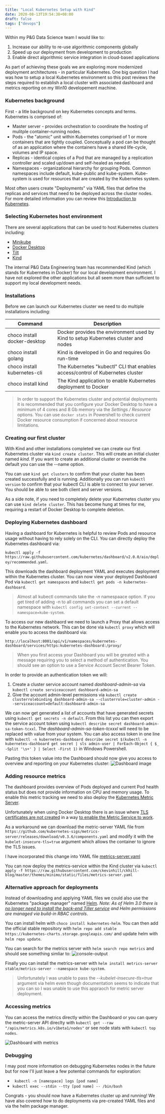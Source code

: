 ```yaml
---
title: "Local Kubernetes Setup with Kind"
date: 2020-08-13T19:54:38+08:00
draft: false
tags: ["devops"]
---
```


Within my P&G Data Science team I would like to:
1. Increase our ability to re-use algorithmic components globally
2. Speed up our deployment from development to production
3. Enable direct algorithmic service integration in cloud-based applications

As part of achieving these goals we are exploring more modernized deployment architectures - in particular Kubernetes.  One big question I had was how to setup a local Kubernetes environment so this post reviews the steps required to establish a local cluster with associated dashboard and metrics reporting on my Win10 developement machine.

### Kubernetes background

First - a litle background on key Kubernetes concepts and terms.  Kubernetes is comprised of:
* Master server - provides orchestration to coordinate the hosting of mulitple container-running nodes.
* Pods - the "atomic" unit within Kubernetes comprised of 1 or more containers that are tightly coupled.  Conceptually a pod can be thought of as an application where the containers have a shared life-cycle, volumes and IP space.
* Replicas - identical copies of a Pod that are managed by a replication controller and scaled up/down and self-healed as needed.
* Namespaces - organizational hierarchy for grouping Pods.  Common namespaces include default, kube-public and kube-system.  Kube-system is used for resources that are created by the Kubernetes system.

Most often users create "Deployments" via YAML files that define the replicas and services that need to be deployed across the cluster nodes.  For more detailed information you can review this [Introduction to Kubernetes](https://www.digitalocean.com/community/tutorials/an-introduction-to-kubernetes).

### Selecting Kubernetes host environment

There are several applications that can be used to host Kubernetes clusters including:
* [Minikube](https://kubernetes.io/docs/setup/learning-environment/minikube/)
* [Docker Desktop](https://collabnix.com/kubernetes-dashboard-on-docker-desktop-for-windows-2-0-0-3-in-2-minutes/)
* [Tilt](https://tilt.dev/)
* [Kind](https://kubernetes.io/docs/setup/learning-environment/kind/)

The internal P&G Data Engineering team has recommended Kind (which stands for Kubernetes in Docker) for our local development environment.  I have not explored the other applications but all seem more than sufficient to support my local development needs.

### Installations

Before we can launch our Kubernetes cluster we need to do multiple installations including:

| Command                        | Description                                                                        |
---------------------------------|------------------------------------------------------------------------------------|
choco install docker-desktop     | Docker provides the environment used by Kind to setup Kubernetes cluster and nodes |
choco install golang             | Kind is developed in Go and requires Go run-time                                   |
choco install kubernetes-cli     | The Kubernetes "kubectl" CLI that enables access/control of Kubernetes cluster     |
choco install kind               | The Kind application to enable Kubernetes deployment to Docker                     |

>In order to support the Kubernetes cluster and potential deployments it is recommended that you configure your Docker Desktop to have a minimum of 4 cores and 8 Gb memory via the *Settings / Resource* options.  You can use `docker stats` in Powershell to check current Docker resource consumption if concerned about resource limitations.

### Creating our first cluster

With Kind and other installations completed we can create our first Kubernetes cluster via `kind create cluster`.  This will create an initial cluster named *kind*.  If you want to create an additional cluster or override the default you can use the --name option.

You can use `kind get clusters` to confirm that your cluster has been created successfully and is running.  Additionally you can run `kubectl version` to confirm that your kubectl CLI is able to connect to your server.  You should be able to see both client and server versions.

As a side note, if you need to completely delete your Kubernetes cluster you can use `kind delete cluster`.  This has become hung at times for me, requiring a restart of Docker Desktop to complete deletion.

### Deploying Kubernetes dashboard

Having a dashboard for Kubernetes is helpful to review Pods and resource usage without having to rely solely on the CLI.  You can directly deploy the Kubernetes dashboard via: 

`kubectl apply -f https://raw.githubusercontent.com/kubernetes/dashboard/v2.0.0/aio/deploy/recommended.yaml`.

This downloads the dashboard deployment YAML and executes deployment within the Kubernetes cluster.  You can now view your deployed Dashboard Pod via `kubectl get namespaces` and `kubectl get pods -n kubernetes-dashboard`.

>Almost all kubectl commands take the *-n* namespaace option.  If you get tired of adding -n to all commands you can set a default namespace with `kubectl config set-context --current --namespace=kube-system`.

To access our new dashbaord we need to launch a Proxy that allows access to the Kubernetes network.  This can be done via `kubectl proxy` which will enable you to access the dashboard via:

`http://localhost:8001/api/v1/namespaces/kubernetes-dashboard/services/https:kubernetes-dashboard:/proxy/`

>When you first access your Dashboard you will be greated with a message requiring you to select a method of authentication.  You should see an option to use a Service Account Secret Bearer Token.

In order to provide an authentication token we will:
1. Create a cluster service account named *dashboard-admin-sa* via `kubectl create serviceaccount dashboard-admin-sa`
2. Give the account admin-level permissions via `kubectl create clusterrolebinding dashboard-admin-sa --clusterrole=cluster-admin --serviceaccount=default:dashboard-admin-sa`

We can now get generated a list of accounts that have generated secrets using `kubectl get secrets -n default`.  From this list you can then export the service account token using `kubectl describe secret dashboard-admin-sa-token-tcxxl`.  The *dashboard-admin-sa-token-tcxxxl* will need to be replaced with value from your system.  You can also access token in one line with `kubectl -n kubernetes-dashboard describe secret $(kubectl -n kubernetes-dashboard get secret | sls admin-user | ForEach-Object { $_ -Split '\s+' } | Select -First 1)` in Windows Powershell.

Pasting this token value into the Dashboard should now give you access to overview and reporting on your Kubernetes cluster:
![Dashboard image](https://miro.medium.com/max/700/1*Cewl4uR4rOeabli-zfN7NA.png)

### Adding resource metrics

The dashboard provides overview of Pods deployed and current Pod health status but does not provide information on CPU and memory usage.  To enable this metric tracking we need to also deploy the [Kubernetes Metric Server](https://github.com/kubernetes-sigs/metrics-server).

Unfortunately when using Docker Desktop there is an issue where [TLS certificates are not created](https://github.com/docker/for-mac/issues/2751#issuecomment-419676829) in a way [to enable the Metric Service to work](https://blog.codewithdan.com/enabling-metrics-server-for-kubernetes-on-docker-desktop/).

As a workaround we can download the metric-server YAML file from `https://github.com/kubernetes-sigs/metrics-server/releases/download/v0.3.6/components.yaml` and modify it with the `kubelet-insecure-tls=true` argument which allows the container to ignore the TLS issues.

I have incorporated this change into YAML file [metrics-server.yaml](https://raw.githubusercontent.com/ckevinhill/ckhill-blog/master/themes/minimo/static/files/metrics-server.yaml)

You can now deploy the metrics-service within the Kind cluster via `kubectl apply -f https://raw.githubusercontent.com/ckevinhill/ckhill-blog/master/themes/minimo/static/files/metrics-server.yaml`


### Alternative approach for deployments

Instead of downloading and applying YAML files we could also use the Kubernetes "package manager" named [Helm](https://www.bmc.com/blogs/kubernetes-helm-charts).  *Note:  As of Helm 3.0 there is [no longer need to install the back-end Tiller service](https://helm.sh/docs/faq/) and Helm permissions are managed via build-in RBAC controls*.

You can install helm with `choco install kubernetes-helm`.  You can then add the official stable repository with `helm repo add stable https://kubernetes-charts.storage.googleapis.com/` and update helm with `helm repo update`.

You can search for the metrics server with `helm search repo metrics` and should see something simliar to:
![console-output](/images/ps-helm-repo-search.png)

Finally you can install the metrics-server with `helm install metrics-server stable/metrics-server --namespace kube-system`.
>Unfortunately I was unable to pass the *--kubelet-insecure-tls=true* argument via helm even though documentation seems to indicate that you can so I was unable to use this appraoch for metric server deployment.


### Accessing metrics

You can access the metrics directly within the Dashboard or you can query the metric-server API direclty with `kubectl get --raw "/apis/metrics.k8s.io/v1beta1/nodes"` or see node stats with `kubectl top nodes`.

![Dashboard with metrics](https://docs.aws.amazon.com/eks/latest/userguide/images/kubernetes-dashboard.png)


### Debugging

I may post more information on debugging Kubernetes nodes in the future but for now I'll just leave a few potential commands for exploration:
* ` kubectl -n [namespace] logs [pod name]`
* `kubectl exec --stdin --tty [pod name] -- /bin/bash`

Congrats - you should now have a Kubernetes cluster up and running!  We have also covered how to do deployments via pre-created YAML files and via the helm package manager.